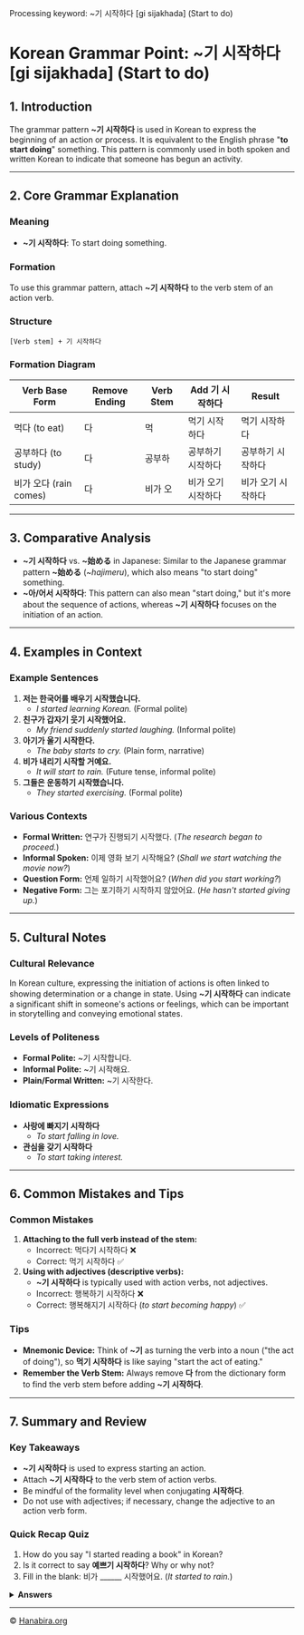 Processing keyword: ~기 시작하다 [gi sijakhada] (Start to do)
# Korean Grammar Point: ~기 시작하다 [gi sijakhada] (Start to do)

## 1. Introduction
The grammar pattern **~기 시작하다** is used in Korean to express the beginning of an action or process. It is equivalent to the English phrase "**to start doing**" something. This pattern is commonly used in both spoken and written Korean to indicate that someone has begun an activity.

---
## 2. Core Grammar Explanation
### Meaning
- **~기 시작하다**: To start doing something.
### Formation
To use this grammar pattern, attach **~기 시작하다** to the verb stem of an action verb.
### Structure
```
[Verb stem] + 기 시작하다
```
### Formation Diagram
| Verb Base Form | Remove Ending | Verb Stem | Add 기 시작하다 | Result |
|----------------|---------------|-----------|----------------|--------|
| 먹다 (to eat)     | 다            | 먹         | 먹기 시작하다     | 먹기 시작하다 |
| 공부하다 (to study) | 다            | 공부하      | 공부하기 시작하다   | 공부하기 시작하다 |
| 비가 오다 (rain comes) | 다            | 비가 오     | 비가 오기 시작하다  | 비가 오기 시작하다 |
---
## 3. Comparative Analysis
- **~기 시작하다** vs. **~始める** in Japanese: Similar to the Japanese grammar pattern **~始める** (*~hajimeru*), which also means "to start doing" something.
- **~아/어서 시작하다**: This pattern can also mean "start doing," but it's more about the sequence of actions, whereas **~기 시작하다** focuses on the initiation of an action.
---
## 4. Examples in Context
### Example Sentences
1. **저는 한국어를 배우기 시작했습니다.**
   - *I started learning Korean.* (Formal polite)
2. **친구가 갑자기 웃기 시작했어요.**
   - *My friend suddenly started laughing.* (Informal polite)
3. **아기가 울기 시작한다.**
   - *The baby starts to cry.* (Plain form, narrative)
4. **비가 내리기 시작할 거예요.**
   - *It will start to rain.* (Future tense, informal polite)
5. **그들은 운동하기 시작했습니다.**
   - *They started exercising.* (Formal polite)
### Various Contexts
- **Formal Written:** 연구가 진행되기 시작했다. (*The research began to proceed.*)
- **Informal Spoken:** 이제 영화 보기 시작해요? (*Shall we start watching the movie now?*)
- **Question Form:** 언제 일하기 시작했어요? (*When did you start working?*)
- **Negative Form:** 그는 포기하기 시작하지 않았어요. (*He hasn't started giving up.*)
---
## 5. Cultural Notes
### Cultural Relevance
In Korean culture, expressing the initiation of actions is often linked to showing determination or a change in state. Using **~기 시작하다** can indicate a significant shift in someone's actions or feelings, which can be important in storytelling and conveying emotional states.
### Levels of Politeness
- **Formal Polite:** ~기 시작합니다.
- **Informal Polite:** ~기 시작해요.
- **Plain/Formal Written:** ~기 시작한다.
### Idiomatic Expressions
- **사랑에 빠지기 시작하다**
  - *To start falling in love.*
- **관심을 갖기 시작하다**
  - *To start taking interest.*
---
## 6. Common Mistakes and Tips
### Common Mistakes
1. **Attaching to the full verb instead of the stem:**
   - Incorrect: 먹다기 시작하다 ❌
   - Correct: 먹기 시작하다 ✅
2. **Using with adjectives (descriptive verbs):**
   - **~기 시작하다** is typically used with action verbs, not adjectives.
   - Incorrect: 행복하기 시작하다 ❌
   - Correct: 행복해지기 시작하다 (*to start becoming happy*) ✅
### Tips
- **Mnemonic Device:** Think of **~기** as turning the verb into a noun ("the act of doing"), so **먹기 시작하다** is like saying "start the act of eating."
- **Remember the Verb Stem:** Always remove **다** from the dictionary form to find the verb stem before adding **~기 시작하다**.
---
## 7. Summary and Review
### Key Takeaways
- **~기 시작하다** is used to express starting an action.
- Attach **~기 시작하다** to the verb stem of action verbs.
- Be mindful of the formality level when conjugating **시작하다**.
- Do not use with adjectives; if necessary, change the adjective to an action verb form.
### Quick Recap Quiz
1. How do you say "I started reading a book" in Korean?
2. Is it correct to say **예쁘기 시작하다**? Why or why not?
3. Fill in the blank: 비가 ______ 시작했어요. (*It started to rain.*)
<details>
<summary><strong>Answers</strong></summary>
1. **저는 책을 읽기 시작했어요.**
2. No, it's incorrect because **예쁘다** is an adjective. You should use an action verb like **예뻐지다** (to become pretty): **예뻐지기 시작하다**.
3. **내리기** - 비가 내리기 시작했어요.
</details>


---
© [Hanabira.org](https://hanabira.org)
